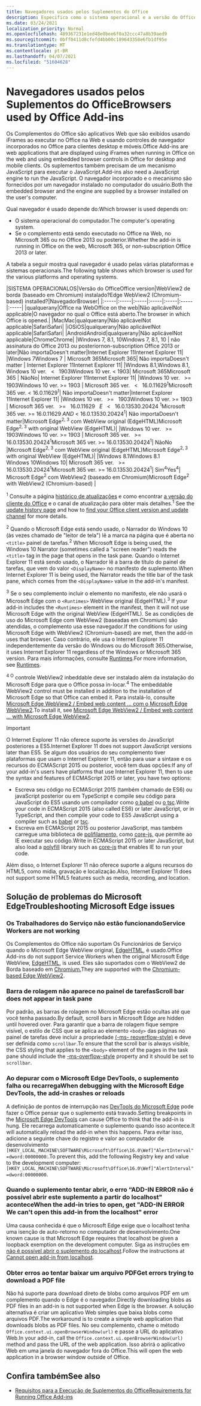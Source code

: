 ```yaml
---
title: Navegadores usados pelos Suplementos do Office
description: Especifica como o sistema operacional e a versão do Office determinam o navegador que é usado pelos suplementos do Office.
ms.date: 03/24/2021
localization_priority: Normal
ms.openlocfilehash: 489367231e1ed48e0bee6f0a32ccc47a8b39aed9
ms.sourcegitcommit: 0bff0411d8cfefd4bb00c189643358e6fb1df95e
ms.translationtype: MT
ms.contentlocale: pt-BR
ms.lasthandoff: 04/07/2021
ms.locfileid: "51604628"
---
```

# <a name="browsers-used-by-office-add-ins"></a><span data-ttu-id="a1726-103">Navegadores usados pelos Suplementos do Office</span><span class="sxs-lookup"><span data-stu-id="a1726-103">Browsers used by Office Add-ins</span></span>

<span data-ttu-id="a1726-104">Os Complementos do Office são aplicativos Web que são exibidos usando iFrames ao executar no Office na Web e usando controles de navegador incorporados no Office para clientes desktop e móveis.</span><span class="sxs-lookup"><span data-stu-id="a1726-104">Office Add-ins are web applications that are displayed using iFrames when running in Office on the web and using embedded browser controls in Office for desktop and mobile clients.</span></span> <span data-ttu-id="a1726-105">Os suplementos também precisam de um mecanismo JavaScript para executar o JavaScript.</span><span class="sxs-lookup"><span data-stu-id="a1726-105">Add-ins also need a JavaScript engine to run the JavaScript.</span></span> <span data-ttu-id="a1726-106">O navegador incorporado e o mecanismo são fornecidos por um navegador instalado no computador do usuário.</span><span class="sxs-lookup"><span data-stu-id="a1726-106">Both the embedded browser and the engine are supplied by a browser installed on the user's computer.</span></span>

<span data-ttu-id="a1726-107">Qual navegador é usado depende do:</span><span class="sxs-lookup"><span data-stu-id="a1726-107">Which browser is used depends on:</span></span>

- <span data-ttu-id="a1726-108">O sistema operacional do computador.</span><span class="sxs-lookup"><span data-stu-id="a1726-108">The computer's operating system.</span></span>
- <span data-ttu-id="a1726-109">Se o complemento está sendo executado no Office na Web, no Microsoft 365 ou no Office 2013 ou posterior.</span><span class="sxs-lookup"><span data-stu-id="a1726-109">Whether the add-in is running in Office on the web, Microsoft 365, or non-subscription Office 2013 or later.</span></span>

<span data-ttu-id="a1726-110">A tabela a seguir mostra qual navegador é usado pelas várias plataformas e sistemas operacionais.</span><span class="sxs-lookup"><span data-stu-id="a1726-110">The following table shows which browser is used for the various platforms and operating systems.</span></span>

|<span data-ttu-id="a1726-111">SISTEMA OPERACIONAL</span><span class="sxs-lookup"><span data-stu-id="a1726-111">OS</span></span>|<span data-ttu-id="a1726-112">Versão do Office</span><span class="sxs-lookup"><span data-stu-id="a1726-112">Office version</span></span>|<span data-ttu-id="a1726-113">WebView2 de borda (baseado em Chromium) instalado?</span><span class="sxs-lookup"><span data-stu-id="a1726-113">Edge WebView2 (Chromium-based) installed?</span></span>|<span data-ttu-id="a1726-114">Navegador</span><span class="sxs-lookup"><span data-stu-id="a1726-114">Browser</span></span>|
|:-----|:-----|:-----|:-----|:-----|:-----|:-----|
|<span data-ttu-id="a1726-115">qualquer</span><span class="sxs-lookup"><span data-stu-id="a1726-115">any</span></span>|<span data-ttu-id="a1726-116">Office na Web</span><span class="sxs-lookup"><span data-stu-id="a1726-116">Office on the web</span></span>|<span data-ttu-id="a1726-117">Não aplicável</span><span class="sxs-lookup"><span data-stu-id="a1726-117">Not applicable</span></span>|<span data-ttu-id="a1726-118">O navegador no qual o Office está aberto.</span><span class="sxs-lookup"><span data-stu-id="a1726-118">The browser in which Office is opened.</span></span>|
|<span data-ttu-id="a1726-119">Mac</span><span class="sxs-lookup"><span data-stu-id="a1726-119">Mac</span></span>|<span data-ttu-id="a1726-120">qualquer</span><span class="sxs-lookup"><span data-stu-id="a1726-120">any</span></span>|<span data-ttu-id="a1726-121">Não aplicável</span><span class="sxs-lookup"><span data-stu-id="a1726-121">Not applicable</span></span>|<span data-ttu-id="a1726-122">Safari</span><span class="sxs-lookup"><span data-stu-id="a1726-122">Safari</span></span>|
|<span data-ttu-id="a1726-123">iOS</span><span class="sxs-lookup"><span data-stu-id="a1726-123">iOS</span></span>|<span data-ttu-id="a1726-124">qualquer</span><span class="sxs-lookup"><span data-stu-id="a1726-124">any</span></span>|<span data-ttu-id="a1726-125">Não aplicável</span><span class="sxs-lookup"><span data-stu-id="a1726-125">Not applicable</span></span>|<span data-ttu-id="a1726-126">Safari</span><span class="sxs-lookup"><span data-stu-id="a1726-126">Safari</span></span>|
|<span data-ttu-id="a1726-127">Android</span><span class="sxs-lookup"><span data-stu-id="a1726-127">Android</span></span>|<span data-ttu-id="a1726-128">qualquer</span><span class="sxs-lookup"><span data-stu-id="a1726-128">any</span></span>|<span data-ttu-id="a1726-129">Não aplicável</span><span class="sxs-lookup"><span data-stu-id="a1726-129">Not applicable</span></span>|<span data-ttu-id="a1726-130">Chrome</span><span class="sxs-lookup"><span data-stu-id="a1726-130">Chrome</span></span>|
|<span data-ttu-id="a1726-131">Windows 7, 8.1, 10</span><span class="sxs-lookup"><span data-stu-id="a1726-131">Windows 7, 8.1, 10</span></span> | <span data-ttu-id="a1726-132">não assinatura do Office 2013 ou posterior</span><span class="sxs-lookup"><span data-stu-id="a1726-132">non-subscription Office 2013 or later</span></span>|<span data-ttu-id="a1726-133">Não importa</span><span class="sxs-lookup"><span data-stu-id="a1726-133">Doesn't matter</span></span>|<span data-ttu-id="a1726-134">Internet Explorer 11</span><span class="sxs-lookup"><span data-stu-id="a1726-134">Internet Explorer 11</span></span>|
|<span data-ttu-id="a1726-135">Windows 7</span><span class="sxs-lookup"><span data-stu-id="a1726-135">Windows 7</span></span> | <span data-ttu-id="a1726-136">Microsoft 365</span><span class="sxs-lookup"><span data-stu-id="a1726-136">Microsoft 365</span></span>| <span data-ttu-id="a1726-137">Não importa</span><span class="sxs-lookup"><span data-stu-id="a1726-137">Doesn't matter</span></span> | <span data-ttu-id="a1726-138">Internet Explorer 11</span><span class="sxs-lookup"><span data-stu-id="a1726-138">Internet Explorer 11</span></span>|
|<span data-ttu-id="a1726-139">Windows 8.1,</span><span class="sxs-lookup"><span data-stu-id="a1726-139">Windows 8.1,</span></span><br><span data-ttu-id="a1726-140">Windows 10 ver. &nbsp; < &nbsp; 1903</span><span class="sxs-lookup"><span data-stu-id="a1726-140">Windows 10 ver.&nbsp;<&nbsp;1903</span></span>| <span data-ttu-id="a1726-141">Microsoft 365</span><span class="sxs-lookup"><span data-stu-id="a1726-141">Microsoft 365</span></span> | <span data-ttu-id="a1726-142">Não</span><span class="sxs-lookup"><span data-stu-id="a1726-142">No</span></span>| <span data-ttu-id="a1726-143">Internet Explorer 11</span><span class="sxs-lookup"><span data-stu-id="a1726-143">Internet Explorer 11</span></span>|
|<span data-ttu-id="a1726-144">Windows 10 ver. &nbsp; >= &nbsp; 1903</span><span class="sxs-lookup"><span data-stu-id="a1726-144">Windows 10 ver.&nbsp;>=&nbsp;1903</span></span> | <span data-ttu-id="a1726-145">Microsoft 365 ver. &nbsp; < &nbsp; 16.0.11629<sup>1</sup></span><span class="sxs-lookup"><span data-stu-id="a1726-145">Microsoft 365 ver.&nbsp;<&nbsp;16.0.11629<sup>1</sup></span></span>| <span data-ttu-id="a1726-146">Não importa</span><span class="sxs-lookup"><span data-stu-id="a1726-146">Doesn't matter</span></span>|<span data-ttu-id="a1726-147">Internet Explorer 11</span><span class="sxs-lookup"><span data-stu-id="a1726-147">Internet Explorer 11</span></span>|
|<span data-ttu-id="a1726-148">Windows 10 ver. &nbsp; >= &nbsp; 1903</span><span class="sxs-lookup"><span data-stu-id="a1726-148">Windows 10 ver.&nbsp;>=&nbsp;1903</span></span> | <span data-ttu-id="a1726-149">Microsoft 365 ver. &nbsp; >= &nbsp; 16.0.11629 &nbsp; _E_ &nbsp; < &nbsp; 16.0.13530.20424 <sup>1</sup></span><span class="sxs-lookup"><span data-stu-id="a1726-149">Microsoft 365 ver.&nbsp;>=&nbsp;16.0.11629&nbsp;_AND_&nbsp;<&nbsp;16.0.13530.20424<sup>1</sup></span></span>| <span data-ttu-id="a1726-150">Não importa</span><span class="sxs-lookup"><span data-stu-id="a1726-150">Doesn't matter</span></span>|<span data-ttu-id="a1726-151">Microsoft Edge<sup>2, 3</sup> com WebView original (EdgeHTML)</span><span class="sxs-lookup"><span data-stu-id="a1726-151">Microsoft Edge<sup>2, 3</sup> with original WebView (EdgeHTML)</span></span>|
|<span data-ttu-id="a1726-152">Windows 10 ver. &nbsp; >= &nbsp; 1903</span><span class="sxs-lookup"><span data-stu-id="a1726-152">Windows 10 ver.&nbsp;>=&nbsp;1903</span></span> | <span data-ttu-id="a1726-153">Microsoft 365 ver. &nbsp; >= &nbsp; 16.0.13530.20424<sup>1</sup></span><span class="sxs-lookup"><span data-stu-id="a1726-153">Microsoft 365 ver.&nbsp;>=&nbsp;16.0.13530.20424<sup>1</sup></span></span>| <span data-ttu-id="a1726-154">Não</span><span class="sxs-lookup"><span data-stu-id="a1726-154">No</span></span> |<span data-ttu-id="a1726-155">Microsoft Edge<sup>2, 3</sup> com WebView original (EdgeHTML)</span><span class="sxs-lookup"><span data-stu-id="a1726-155">Microsoft Edge<sup>2, 3</sup> with original WebView (EdgeHTML)</span></span>|
|<span data-ttu-id="a1726-156">Windows 8.1</span><span class="sxs-lookup"><span data-stu-id="a1726-156">Windows 8.1</span></span><br><span data-ttu-id="a1726-157">Windows 10</span><span class="sxs-lookup"><span data-stu-id="a1726-157">Windows 10</span></span>| <span data-ttu-id="a1726-158">Microsoft 365 ver. &nbsp; >= &nbsp; 16.0.13530.20424<sup>1</sup></span><span class="sxs-lookup"><span data-stu-id="a1726-158">Microsoft 365 ver.&nbsp;>=&nbsp;16.0.13530.20424<sup>1</sup></span></span>| <span data-ttu-id="a1726-159">Sim<sup>4</sup></span><span class="sxs-lookup"><span data-stu-id="a1726-159">Yes<sup>4</sup></span></span>|  <span data-ttu-id="a1726-160">Microsoft Edge<sup>2</sup> com WebView2 (baseado em Chromium)</span><span class="sxs-lookup"><span data-stu-id="a1726-160">Microsoft Edge<sup>2</sup> with WebView2 (Chromium-based)</span></span> |

<span data-ttu-id="a1726-161"><sup>1</sup> Consulte a página [histórico de atualizações](/officeupdates/update-history-office365-proplus-by-date) e como encontrar [a versão do cliente do Office](https://support.office.com/article/What-version-of-Office-am-I-using-932788b8-a3ce-44bf-bb09-e334518b8b19) e o canal de atualização para obter mais detalhes.</span><span class="sxs-lookup"><span data-stu-id="a1726-161"><sup>1</sup> See the [update history page](/officeupdates/update-history-office365-proplus-by-date) and how to [find your Office client version and update channel](https://support.office.com/article/What-version-of-Office-am-I-using-932788b8-a3ce-44bf-bb09-e334518b8b19) for more details.</span></span>

<span data-ttu-id="a1726-162"><sup>2</sup> Quando o Microsoft Edge está sendo usado, o Narrador do Windows 10 (às vezes chamado de "leitor de tela") lê a marca na página que é aberta no `<title>` painel de tarefas.</span><span class="sxs-lookup"><span data-stu-id="a1726-162"><sup>2</sup> When Microsoft Edge is being used, the Windows 10 Narrator (sometimes called a "screen reader") reads the `<title>` tag in the page that opens in the task pane.</span></span> <span data-ttu-id="a1726-163">Quando o Internet Explorer 11 está sendo usado, o Narrador lê a barra de título do painel de tarefas, que vem do valor `<DisplayName>` no manifesto de suplemento.</span><span class="sxs-lookup"><span data-stu-id="a1726-163">When Internet Explorer 11 is being used, the Narrator reads the title bar of the task pane, which comes from the `<DisplayName>` value in the add-in's manifest.</span></span>

<span data-ttu-id="a1726-164"><sup>3</sup> Se o seu complemento incluir o elemento no manifesto, ele não usará o Microsoft Edge com o `<Runtimes>` WebView original (EdgeHTML).</span><span class="sxs-lookup"><span data-stu-id="a1726-164"><sup>3</sup> If your add-in includes the `<Runtimes>` element in the manifest, then it will not use Microsoft Edge with the original WebView (EdgeHTML).</span></span> <span data-ttu-id="a1726-165">Se as condições de uso do Microsoft Edge com WebView2 (baseadas em Chromium) são atendidas, o complemento usa esse navegador.</span><span class="sxs-lookup"><span data-stu-id="a1726-165">If the conditions for using Microsoft Edge with WebView2 (Chromium-based) are met, then the add-in uses that browser.</span></span> <span data-ttu-id="a1726-166">Caso contrário, ele usa o Internet Explorer 11 independentemente da versão do Windows ou do Microsoft 365.</span><span class="sxs-lookup"><span data-stu-id="a1726-166">Otherwise, it uses Internet Explorer 11 regardless of the Windows or Microsoft 365 version.</span></span> <span data-ttu-id="a1726-167">Para mais informações, consulte [Runtimes](../reference/manifest/runtimes.md).</span><span class="sxs-lookup"><span data-stu-id="a1726-167">For more information, see [Runtimes](../reference/manifest/runtimes.md).</span></span>

<span data-ttu-id="a1726-168"><sup>4 O</sup> controle WebView2 inbeddable deve ser instalado além da instalação do Microsoft Edge para que o Office possa in-locar.</span><span class="sxs-lookup"><span data-stu-id="a1726-168"><sup>4</sup> The embeddable WebView2 control must be installed in addition to the installation of Microsoft Edge so that Office can embed it.</span></span> <span data-ttu-id="a1726-169">Para instalá-lo, consulte [Microsoft Edge WebView2 / Embed web content ... com o Microsoft Edge WebView2](https://developer.microsoft.com/microsoft-edge/webview2/).</span><span class="sxs-lookup"><span data-stu-id="a1726-169">To install it, see [Microsoft Edge WebView2 / Embed web content ... with Microsoft Edge WebView2](https://developer.microsoft.com/microsoft-edge/webview2/).</span></span>




> [!IMPORTANT]
> <span data-ttu-id="a1726-170">O Internet Explorer 11 não oferece suporte às versões do JavaScript posteriores a ES5.</span><span class="sxs-lookup"><span data-stu-id="a1726-170">Internet Explorer 11 does not support JavaScript versions later than ES5.</span></span> <span data-ttu-id="a1726-171">Se algum dos usuários do seu complemento tiver plataformas que usam o Internet Explorer 11, então para usar a sintaxe e os recursos do ECMAScript 2015 ou posterior, você tem duas opções:</span><span class="sxs-lookup"><span data-stu-id="a1726-171">If any of your add-in's users have platforms that use Internet Explorer 11, then to use the syntax and features of ECMAScript 2015 or later, you have two options:</span></span>
>
> - <span data-ttu-id="a1726-172">Escreva seu código no ECMAScript 2015 (também chamado de ES6) ou javaScript posterior ou em TypeScript e compile seu código para JavaScript do ES5 usando um compilador como [o babel](https://babeljs.io/) ou [o tsc](https://www.typescriptlang.org/index.html).</span><span class="sxs-lookup"><span data-stu-id="a1726-172">Write your code in ECMAScript 2015 (also called ES6) or later JavaScript, or in TypeScript, and then compile your code to ES5 JavaScript using a compiler such as [babel](https://babeljs.io/) or [tsc](https://www.typescriptlang.org/index.html).</span></span>
> - <span data-ttu-id="a1726-173">Escreva em ECMAScript 2015 ou posterior JavaScript, mas também carregue uma biblioteca de [polifilamento,](https://en.wikipedia.org/wiki/Polyfill_(programming)) como [core-js,](https://github.com/zloirock/core-js) que permite ao IE executar seu código.</span><span class="sxs-lookup"><span data-stu-id="a1726-173">Write in ECMAScript 2015 or later JavaScript, but also load a [polyfill](https://en.wikipedia.org/wiki/Polyfill_(programming)) library such as [core-js](https://github.com/zloirock/core-js) that enables IE to run your code.</span></span>
>
> <span data-ttu-id="a1726-174">Além disso, o Internet Explorer 11 não oferece suporte a alguns recursos do HTML5, como mídia, gravação e localização.</span><span class="sxs-lookup"><span data-stu-id="a1726-174">Also, Internet Explorer 11 does not support some HTML5 features such as media, recording, and location.</span></span>

## <a name="troubleshooting-microsoft-edge-issues"></a><span data-ttu-id="a1726-175">Solução de problemas do Microsoft Edge</span><span class="sxs-lookup"><span data-stu-id="a1726-175">Troubleshooting Microsoft Edge issues</span></span>

### <a name="service-workers-are-not-working"></a><span data-ttu-id="a1726-176">Os Trabalhadores do Serviço não estão funcionando</span><span class="sxs-lookup"><span data-stu-id="a1726-176">Service Workers are not working</span></span>

<span data-ttu-id="a1726-177">Os Complementos do Office não suportam Os Funcionários de Serviço quando o Microsoft Edge WebView original, [EdgeHTML](https://en.wikipedia.org/wiki/EdgeHTML), é usado.</span><span class="sxs-lookup"><span data-stu-id="a1726-177">Office Add-ins do not support Service Workers when the original Microsoft Edge WebView, [EdgeHTML](https://en.wikipedia.org/wiki/EdgeHTML), is used.</span></span> <span data-ttu-id="a1726-178">Eles são suportados com o WebView2 de Borda baseado em [Chromium.](/microsoft-edge/hosting/webview2)</span><span class="sxs-lookup"><span data-stu-id="a1726-178">They are supported with the [Chromium-based Edge WebView2](/microsoft-edge/hosting/webview2).</span></span>

### <a name="scroll-bar-does-not-appear-in-task-pane"></a><span data-ttu-id="a1726-179">Barra de rolagem não aparece no painel de tarefas</span><span class="sxs-lookup"><span data-stu-id="a1726-179">Scroll bar does not appear in task pane</span></span>

<span data-ttu-id="a1726-180">Por padrão, as barras de rolagem no Microsoft Edge estão ocultas até que você tenha passado.</span><span class="sxs-lookup"><span data-stu-id="a1726-180">By default, scroll bars in Microsoft Edge are hidden until hovered over.</span></span> <span data-ttu-id="a1726-181">Para garantir que a barra de rolagem fique sempre visível, o estilo de CSS que se aplica ao elemento `<body>` das páginas no painel de tarefas deve incluir a propriedade [(-ms- reoverflow-style)](https://developer.mozilla.org/docs/Archive/Web/CSS/-ms-overflow-style) e deve ser definida como `scrollbar`.</span><span class="sxs-lookup"><span data-stu-id="a1726-181">To ensure that the scroll bar is always visible, the CSS styling that applies to the `<body>` element of the pages in the task pane should include the [-ms-overflow-style](https://developer.mozilla.org/docs/Archive/Web/CSS/-ms-overflow-style) property and it should be set to `scrollbar`.</span></span>

### <a name="when-debugging-with-the-microsoft-edge-devtools-the-add-in-crashes-or-reloads"></a><span data-ttu-id="a1726-182">Ao depurar com o Microsoft Edge DevTools, o suplemento falha ou recarrega</span><span class="sxs-lookup"><span data-stu-id="a1726-182">When debugging with the Microsoft Edge DevTools, the add-in crashes or reloads</span></span>

<span data-ttu-id="a1726-183">A definição de pontos de interrupção nas [DevTools do Microsoft Edge](https://www.microsoft.com/p/microsoft-edge-devtools-preview/9mzbfrmz0mnj?rtc=1&activetab=pivot%3Aoverviewtab) pode fazer o Office pensar que o suplemento está travado.</span><span class="sxs-lookup"><span data-stu-id="a1726-183">Setting breakpoints in the [Microsoft Edge DevTools](https://www.microsoft.com/p/microsoft-edge-devtools-preview/9mzbfrmz0mnj?rtc=1&activetab=pivot%3Aoverviewtab) can cause Office to think that the add-in is hung.</span></span> <span data-ttu-id="a1726-184">Ele recarrega automaticamente o suplemento quando isso acontece.</span><span class="sxs-lookup"><span data-stu-id="a1726-184">It will automatically reload the add-in when this happens.</span></span> <span data-ttu-id="a1726-185">Para evitar isso, adicione a seguinte chave do registro e valor ao computador de desenvolvimento `[HKEY_LOCAL_MACHINE\SOFTWARE\Microsoft\Office\16.0\Wef]"AlertInterval"=dword:00000000`:.</span><span class="sxs-lookup"><span data-stu-id="a1726-185">To prevent this, add the following Registry key and value to the development computer: `[HKEY_LOCAL_MACHINE\SOFTWARE\Microsoft\Office\16.0\Wef]"AlertInterval"=dword:00000000`.</span></span>

### <a name="when-the-add-in-tries-to-open-get-add-in-error-we-cant-open-this-add-in-from-the-localhost-error"></a><span data-ttu-id="a1726-186">Quando o suplemento tentar abrir, o erro “ADD-IN ERROR não é possível abrir este suplemento a partir do localhost" acontece</span><span class="sxs-lookup"><span data-stu-id="a1726-186">When the add-in tries to open, get "ADD-IN ERROR We can't open this add-in from the localhost" error</span></span>

<span data-ttu-id="a1726-187">Uma causa conhecida é que o Microsoft Edge exige que o localhost tenha uma isenção de auto-retorno no computador de desenvolvimento.</span><span class="sxs-lookup"><span data-stu-id="a1726-187">One known cause is that Microsoft Edge requires that localhost be given a loopback exemption on the development computer.</span></span> <span data-ttu-id="a1726-188">Siga as instruções em [não é possível abrir o suplemento do localhost](/office/troubleshoot/error-messages/cannot-open-add-in-from-localhost).</span><span class="sxs-lookup"><span data-stu-id="a1726-188">Follow the instructions at [Cannot open add-in from localhost](/office/troubleshoot/error-messages/cannot-open-add-in-from-localhost).</span></span>

### <a name="get-errors-trying-to-download-a-pdf-file"></a><span data-ttu-id="a1726-189">Obter erros ao tentar baixar um arquivo PDF</span><span class="sxs-lookup"><span data-stu-id="a1726-189">Get errors trying to download a PDF file</span></span>

<span data-ttu-id="a1726-190">Não há suporte para download direto de blobs como arquivos PDF em um complemento quando o Edge é o navegador.</span><span class="sxs-lookup"><span data-stu-id="a1726-190">Directly downloading blobs as PDF files in an add-in is not supported when Edge is the browser.</span></span> <span data-ttu-id="a1726-191">A solução alternativa é criar um aplicativo Web simples que baixa blobs como arquivos PDF.</span><span class="sxs-lookup"><span data-stu-id="a1726-191">The workaround is to create a simple web application that downloads blobs as PDF files.</span></span> <span data-ttu-id="a1726-192">No seu complemento, chame o método `Office.context.ui.openBrowserWindow(url)` e passe a URL do aplicativo Web.</span><span class="sxs-lookup"><span data-stu-id="a1726-192">In your add-in, call the `Office.context.ui.openBrowserWindow(url)` method and pass the URL of the web application.</span></span> <span data-ttu-id="a1726-193">Isso abrirá o aplicativo Web em uma janela do navegador fora do Office.</span><span class="sxs-lookup"><span data-stu-id="a1726-193">This will open the web application in a browser window outside of Office.</span></span>

## <a name="see-also"></a><span data-ttu-id="a1726-194">Confira também</span><span class="sxs-lookup"><span data-stu-id="a1726-194">See also</span></span>

- [<span data-ttu-id="a1726-195">Requisitos para a Execução de Suplementos do Office</span><span class="sxs-lookup"><span data-stu-id="a1726-195">Requirements for Running Office Add-ins</span></span>](requirements-for-running-office-add-ins.md)
